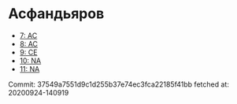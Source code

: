 # Асфандьяров
- [7: AC](7.md)
- [8: AC](8.md)
- [9: CE](9.md)
- [10: NA](10.md)
- [11: NA](11.md)

Commit: 37549a7551d9c1d255b37e74ec3fca22185f41bb
 fetched at: 20200924-140919
